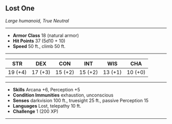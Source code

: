  ## Lost One
*Large humanoid, True Neutral*
___
 - **Armor Class** 18 (natural armor)
 - **Hit Points** 37 (5d10 + 10)
 - **Speed** 50 ft., climb 50 ft.
___
|STR|DEX|CON|INT|WIS|CHA|
|:---:|:---:|:---:|:---:|:---:|:---:|
|19 (+4)|17 (+3)|15 (+2)|15 (+2)|13 (+1)|10 (+0)|
___
 - **Skills** Arcana +6, Perception +5
 - **Condition Immunities** exhaustion, unconscious
 - **Senses** darkvision 100 ft., truesight 25 ft., passive Perception 15
 - **Languages** Lost, telepathy 10 ft.
 - **Challenge** 1 (200 XP)
___